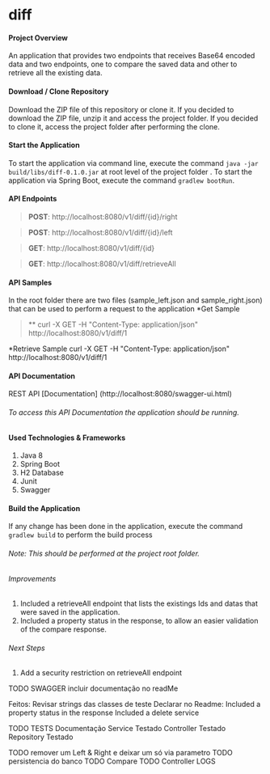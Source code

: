 # diff

#### Project Overview
An application that provides two endpoints that receives Base64 encoded data and two endpoints, one to compare the saved data and other to retrieve all the existing data.

#### Download / Clone Repository
Download the ZIP file of this repository or clone it.
If you decided to download the ZIP file, unzip it and access the project folder.
If you decided to clone it, access the project folder after performing the clone.

#### Start the Application
To start the application via command line, execute the command `java -jar build/libs/diff-0.1.0.jar` at root level of the project folder .
To start the application via Spring Boot, execute the command `gradlew bootRun`.

#### API Endpoints
>**POST**:  http://localhost:8080/v1/diff/{id}/right

>**POST**:  http://localhost:8080/v1/diff/{id}/left

>**GET**:   http://localhost:8080/v1/diff/{id}

>**GET**:   http://localhost:8080/v1/diff/retrieveAll

#### API Samples
In the root folder there are two files (sample_left.json and sample_right.json) that can be used to perform a request to the application
*Get Sample
>** curl -X GET -H "Content-Type: application/json"  http://localhost:8080/v1/diff/1

*Retrieve Sample
curl -X GET -H "Content-Type: application/json"  http://localhost:8080/v1/diff/1

#### API Documentation
REST API [Documentation] (http://localhost:8080/swagger-ui.html)
###### To access this API Documentation the application should be running.

#### Used Technologies & Frameworks
1. Java 8
2. Spring Boot
3. H2 Database
4. Junit 
5. Swagger

#### Build the Application
If any change has been done in the application, execute the command `gradlew build` to perform the build process
###### Note: This should be performed at the project root folder.

###### Improvements
1. Included a retrieveAll endpoint that lists the existings Ids and datas that were saved in the application.
2. Included a property status in the response, to allow an easier validation of the compare response.

###### Next Steps
1. Add a security restriction on retrieveAll endpoint


TODO SWAGGER
	incluir documentação no readMe
	

Feitos:
Revisar strings das classes de teste
Declarar no Readme:
Included a property status in the response
Included a delete service


TODO TESTS
	Documentação
	Service Testado
	Controller Testado
	Repository Testado

TODO remover um Left & Right e deixar um só via parametro
TODO persistencia do banco
TODO Compare
TODO Controller LOGS